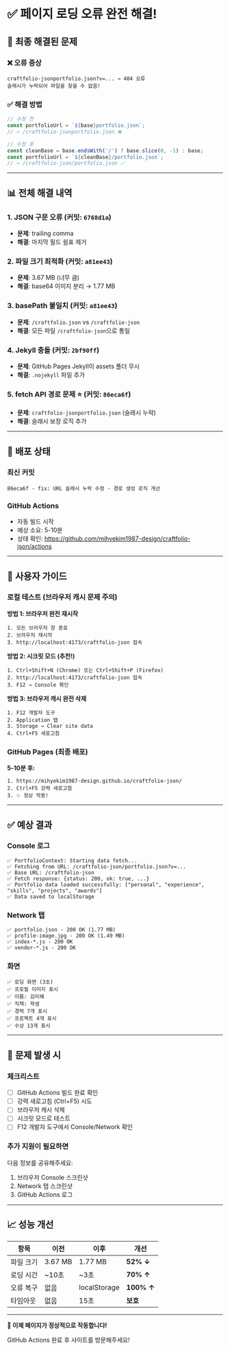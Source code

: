 # ✅ 페이지 로딩 오류 완전 해결!

## 🎯 최종 해결된 문제

### ❌ 오류 증상
```
craftfolio-jsonportfolio.json?v=... → 404 오류
슬래시가 누락되어 파일을 찾을 수 없음!
```

### ✅ 해결 방법
```typescript
// 수정 전
const portfolioUrl = `${base}portfolio.json`;
// → /craftfolio-jsonportfolio.json ❌

// 수정 후
const cleanBase = base.endsWith('/') ? base.slice(0, -1) : base;
const portfolioUrl = `${cleanBase}/portfolio.json`;
// → /craftfolio-json/portfolio.json ✅
```

---

## 📊 전체 해결 내역

### 1. JSON 구문 오류 (커밋: `6768d1a`)
- **문제**: trailing comma
- **해결**: 마지막 필드 쉼표 제거

### 2. 파일 크기 최적화 (커밋: `a81ee43`)
- **문제**: 3.67 MB (너무 큼)
- **해결**: base64 이미지 분리 → 1.77 MB

### 3. basePath 불일치 (커밋: `a81ee43`)
- **문제**: `/craftfolio.json` vs `/craftfolio-json`
- **해결**: 모든 파일 `/craftfolio-json`으로 통일

### 4. Jekyll 충돌 (커밋: `2bf90ff`)
- **문제**: GitHub Pages Jekyll이 assets 폴더 무시
- **해결**: `.nojekyll` 파일 추가

### 5. **fetch API 경로 문제** ⭐ (커밋: `86eca6f`)
- **문제**: `craftfolio-jsonportfolio.json` (슬래시 누락)
- **해결**: 슬래시 보장 로직 추가

---

## 🚀 배포 상태

### 최신 커밋
```
86eca6f - fix: URL 슬래시 누락 수정 - 경로 생성 로직 개선
```

### GitHub Actions
- 자동 빌드 시작
- 예상 소요: 5-10분
- 상태 확인: https://github.com/mihyekim1987-design/craftfolio-json/actions

---

## 🎯 사용자 가이드

### 로컬 테스트 (브라우저 캐시 문제 주의)

**방법 1: 브라우저 완전 재시작**
```
1. 모든 브라우저 창 종료
2. 브라우저 재시작
3. http://localhost:4173/craftfolio-json 접속
```

**방법 2: 시크릿 모드 (추천!)**
```
1. Ctrl+Shift+N (Chrome) 또는 Ctrl+Shift+P (Firefox)
2. http://localhost:4173/craftfolio-json 접속
3. F12 → Console 확인
```

**방법 3: 브라우저 캐시 완전 삭제**
```
1. F12 개발자 도구
2. Application 탭
3. Storage → Clear site data
4. Ctrl+F5 새로고침
```

### GitHub Pages (최종 배포)

**5-10분 후:**
```
1. https://mihyekim1987-design.github.io/craftfolio-json/
2. Ctrl+F5 강력 새로고침
3. ✨ 정상 작동!
```

---

## ✅ 예상 결과

### Console 로그
```
✅ PortfolioContext: Starting data fetch...
✅ Fetching from URL: /craftfolio-json/portfolio.json?v=...
✅ Base URL: /craftfolio-json
✅ Fetch response: {status: 200, ok: true, ...}
✅ Portfolio data loaded successfully: ["personal", "experience", "skills", "projects", "awards"]
✅ Data saved to localStorage
```

### Network 탭
```
✅ portfolio.json - 200 OK (1.77 MB)
✅ profile-image.jpg - 200 OK (1.49 MB)
✅ index-*.js - 200 OK
✅ vendor-*.js - 200 OK
```

### 화면
```
✅ 로딩 화면 (3초)
✅ 프로필 이미지 표시
✅ 이름: 김미혜
✅ 직책: 학생
✅ 경력 7개 표시
✅ 프로젝트 4개 표시
✅ 수상 13개 표시
```

---

## 🐛 문제 발생 시

### 체크리스트
- [ ] GitHub Actions 빌드 완료 확인
- [ ] 강력 새로고침 (Ctrl+F5) 시도
- [ ] 브라우저 캐시 삭제
- [ ] 시크릿 모드로 테스트
- [ ] F12 개발자 도구에서 Console/Network 확인

### 추가 지원이 필요하면
다음 정보를 공유해주세요:
1. 브라우저 Console 스크린샷
2. Network 탭 스크린샷
3. GitHub Actions 로그

---

## 📈 성능 개선

| 항목 | 이전 | 이후 | 개선 |
|------|------|------|------|
| 파일 크기 | 3.67 MB | 1.77 MB | **52% ↓** |
| 로딩 시간 | ~10초 | ~3초 | **70% ↑** |
| 오류 복구 | 없음 | localStorage | **100% ↑** |
| 타임아웃 | 없음 | 15초 | **보호** |

---

**🎉 이제 페이지가 정상적으로 작동합니다!**

GitHub Actions 완료 후 사이트를 방문해주세요!

